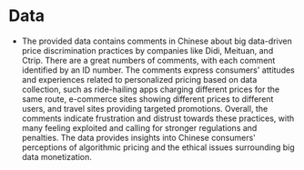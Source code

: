 # Data
- The provided data contains comments in Chinese about big data-driven price discrimination practices by companies like Didi, Meituan, and Ctrip. There are a great numbers of comments, with each comment identified by an ID number. The comments express consumers' attitudes and experiences related to personalized pricing based on data collection, such as ride-hailing apps charging different prices for the same route, e-commerce sites showing different prices to different users, and travel sites providing targeted promotions. Overall, the comments indicate frustration and distrust towards these practices, with many feeling exploited and calling for stronger regulations and penalties. The data provides insights into Chinese consumers' perceptions of algorithmic pricing and the ethical issues surrounding big data monetization.